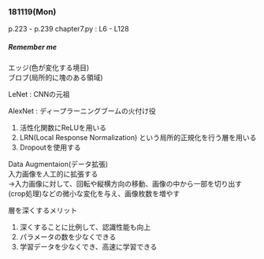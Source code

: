 ### 181119(Mon)
p.223 - p.239
chapter7.py : L6 - L128
##### *Remember me*

エッジ(色が変化する境目)  
ブロブ(局所的に塊のある領域)

LeNet : CNNの元祖

AlexNet : ディープラーニングブームの火付け役  
1. 活性化関数にReLUを用いる
2. LRN(Local Response Normalization) という局所的正規化を行う層を用いる
3. Dropoutを使用する

Data Augmentaion(データ拡張)  
入力画像を人工的に拡張する  
->入力画像に対して、回転や縦横方向の移動、画像の中から一部を切り出す(crop処理)などの微小な変化を与え、画像枚数を増やす

層を深くするメリット
1. 深くすることに比例して、認識性能も向上
2. パラメータの数を少なくできる
3. 学習データを少なくでき、高速に学習できる
